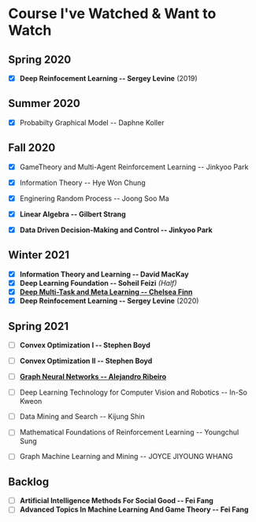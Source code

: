 # Course I've Watched & Want to Watch

## Spring 2020

- [x] **Deep Reinfocement Learning -- Sergey Levine** (2019)

## Summer 2020

- [x] Probabilty Graphical Model -- Daphne Koller

## Fall 2020

- [x] GameTheory and Multi-Agent Reinforcement Learning -- Jinkyoo Park
- [x] Information Theory -- Hye Won Chung
- [x] Enginering Random Process -- Joong Soo Ma
- [x] **Linear Algebra -- Gilbert Strang**
- [x] **Data Driven Decision-Making and Control -- Jinkyoo Park**


## Winter 2021

- [X] **Information Theory and Learning -- David MacKay**
- [X] **Deep Learning Foundation -- Soheil Feizi** *(Half)*
- [x] [**Deep Multi-Task and Meta Learning -- Chelsea Finn**](http://cs330.stanford.edu/fall2019/index.html)
- [x] **Deep Reinfocement Learning -- Sergey Levine** (2020)

## Spring 2021

- [ ] **Convex Optimization I -- Stephen Boyd**
- [ ] **Convex Optimization II -- Stephen Boyd**
- [ ] [**Graph Neural Networks -- Alejandro Ribeiro**](https://gnn.seas.upenn.edu/)
- [ ] Deep Learning Technology for Computer Vision and Robotics -- In-So Kweon
- [ ] Data Mining and Search -- Kijung Shin
- [ ] Mathematical Foundations of Reinforcement Learning -- Youngchul Sung
- [ ] Graph Machine Learning and Mining -- JOYCE JIYOUNG WHANG


## Backlog

- [ ] **Artificial Intelligence Methods For Social Good -- Fei Fang**
- [ ] **Advanced Topics In Machine Learning And Game Theory -- Fei Fang**
